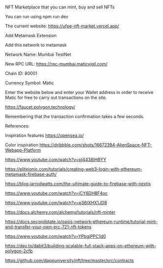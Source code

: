 NFT Marketplace that you can mint, buy and sell NFTs

You can run using npm run dev

The current website:
https://ufpe-nft-market.vercel.app/

Add Metamask Extension

Add this network to metamask

Network Name: Mumbai TestNet

New RPC URL: https://rpc-mumbai.maticvigil.com/

Chain ID: 80001

Currency Symbol: Matic

Enter the website  below and enter your Wallet address in order to receive Matic for free to carry out transactions on the site.

https://faucet.polygon.technology/

Remembering that the transaction confirmation takes a few seconds.

References:

Inspiration features https://opensea.io/

Color inspiration https://dribbble.com/shots/16672394-AlienSpace-NFT-Webapp-Platform

https://www.youtube.com/watch?v=pI4438IHBYY

https://eliteionic.com/tutorials/creating-web3-login-with-ethereum-metamask-firebase-auth/

https://blog.jarrodwatts.com/the-ultimate-guide-to-firebase-with-nextjs

https://www.youtube.com/watch?v=jCY6DH8F4oc

https://www.youtube.com/watch?v=p36tXHX1JD8

https://docs.alchemy.com/alchemy/tutorials/nft-minter

https://docs.secondstate.io/oasis-network-ethereum-runtime/tutorial-mint-and-transfer-your-own-erc-721-nft-tokens

https://www.youtube.com/watch?v=YPbgjPPC1d0

https://dev.to/dabit3/building-scalable-full-stack-apps-on-ethereum-with-polygon-2cfb

https://github.com/dappuniversity/nft/tree/master/src/contracts
